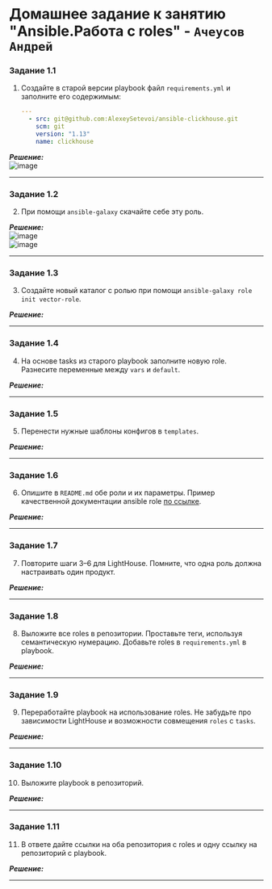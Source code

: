 # Домашнее задание к занятию  "Ansible.Работа с roles" - `Ачеусов Андрей`

### Задание 1.1

1. Создайте в старой версии playbook файл `requirements.yml` и заполните его содержимым:

   ```yaml
   ---
     - src: git@github.com:AlexeySetevoi/ansible-clickhouse.git
       scm: git
       version: "1.13"
       name: clickhouse 
   ```

***Решение:***  
![image](https://github.com/AndrewAche/HW_ALL/assets/121398221/6472bf58-3190-4243-96e7-10790666a15c)


---

### Задание 1.2

2. При помощи `ansible-galaxy` скачайте себе эту роль.

***Решение:***  
![image](https://github.com/AndrewAche/HW_ALL/assets/121398221/d86cfbbc-4a85-419e-a581-366cc489e003)  
![image](https://github.com/AndrewAche/HW_ALL/assets/121398221/31e5ae34-5c95-4cb1-ad24-6085379a349e)



---

### Задание 1.3

3. Создайте новый каталог с ролью при помощи `ansible-galaxy role init vector-role`.

***Решение:***  



---

### Задание 1.4

4. На основе tasks из старого playbook заполните новую role. Разнесите переменные между `vars` и `default`. 

***Решение:***  



---

### Задание 1.5

5. Перенести нужные шаблоны конфигов в `templates`.

***Решение:***  



---

### Задание 1.6

6.  Опишите в `README.md` обе роли и их параметры. Пример качественной документации ansible role [по ссылке](https://github.com/cloudalchemy/ansible-prometheus).

***Решение:***  



---

### Задание 1.7

7. Повторите шаги 3–6 для LightHouse. Помните, что одна роль должна настраивать один продукт.

***Решение:***  



---

### Задание 1.8

8. Выложите все roles в репозитории. Проставьте теги, используя семантическую нумерацию. Добавьте roles в `requirements.yml` в playbook.

***Решение:***  



---

### Задание 1.9

9. Переработайте playbook на использование roles. Не забудьте про зависимости LightHouse и возможности совмещения `roles` с `tasks`.

***Решение:***  



---

### Задание 1.10

10. Выложите playbook в репозиторий.

***Решение:***  



---

### Задание 1.11

11. В ответе дайте ссылки на оба репозитория с roles и одну ссылку на репозиторий с playbook.

***Решение:***  



---
